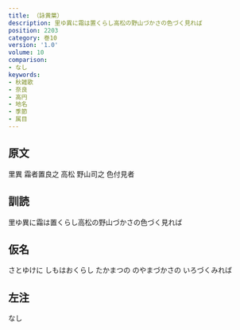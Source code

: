 ```yaml
---
title: （詠黄葉）
description: 里ゆ異に霜は置くらし高松の野山づかさの色づく見れば
position: 2203
category: 巻10
version: '1.0'
volume: 10
comparison:
- なし
keywords:
- 秋雑歌
- 奈良
- 高円
- 地名
- 季節
- 属目
---
```


## 原文

里異 霜者置良之 高松 野山司之 色付見者

## 訓読

里ゆ異に霜は置くらし高松の野山づかさの色づく見れば

## 仮名

さとゆけに しもはおくらし たかまつの のやまづかさの いろづくみれば

## 左注

なし
